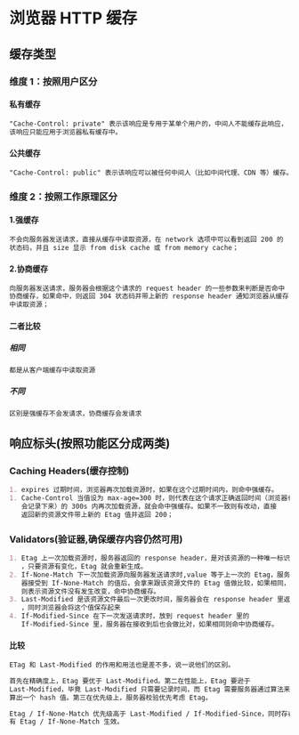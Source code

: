 <!-- 脑图源文件 -->

# 浏览器 HTTP 缓存

## 缓存类型

### 维度 1：按照用户区分

#### 私有缓存

```md
"Cache-Control: private" 表示该响应是专用于某单个用户的，中间人不能缓存此响应，
该响应只能应用于浏览器私有缓存中。
```

#### 公共缓存

```md
"Cache-Control: public" 表示该响应可以被任何中间人（比如中间代理、CDN 等）缓存。
```

### 维度 2：按照工作原理区分

#### 1.强缓存

```md
不会向服务器发送请求，直接从缓存中读取资源，在 network 选项中可以看到返回 200 的
状态码，并且 size 显示 from disk cache 或 from memory cache；
```

#### 2.协商缓存

```markdown
向服务器发送请求，服务器会根据这个请求的 request header 的一些参数来判断是否命中
协商缓存，如果命中，则返回 304 状态码并带上新的 response header 通知浏览器从缓存
中读取资源；
```

#### 二者比较

##### 相同

```md
都是从客户端缓存中读取资源
```

##### 不同

```markdown
区别是强缓存不会发请求，协商缓存会发请求
```

## 响应标头(按照功能区分成两类)

### Caching Headers(缓存控制)

```md
1. expires 过期时间，浏览器再次加载资源时，如果在这个过期时间内，则命中强缓存。
1. Cache-Control 当值设为 max-age=300 时，则代表在这个请求正确返回时间（浏览器也
   会记录下来）的 300s 内再次加载资源，就会命中强缓存。如果不一致则有改动，直接
   返回新的资源文件带上新的 Etag 值并返回 200；
```

<!--
Expires和Cache-Control:max-age=*** 的作用是差不多的，区别就在于 Expires 是http1.0的产物，Cache-Control是http1.1的产物，两者同时存在的话，Cache-Control优先级高于Expires；在某些不支持HTTP1.1的环境下，Expires就会发挥用处。所以Expires其实是过时的产物，现阶段它的存在只是一种兼容性的写法
 -->

### Validators(验证器,确保缓存内容仍然可用)

```md
1. Etag 上一次加载资源时，服务器返回的 response header，是对该资源的一种唯一标识
   ，只要资源有变化，Etag 就会重新生成。
2. If-None-Match 下一次加载资源向服务器发送请求时,value 等于上一次的 Etag，服务
   器接受到 If-None-Match 的值后，会拿来跟该资源文件的 Etag 值做比较，如果相同，
   则表示资源文件没有发生改变，命中协商缓存。
3. Last-Modified 是该资源文件最后一次更改时间，服务器会在 response header 里返回
   ，同时浏览器会将这个值保存起来
4. If-Modified-Since 在下一次发送请求时，放到 request header 里的
   If-Modified-Since 里，服务器在接收到后也会做比对，如果相同则命中协商缓存。
```

<!-- ETag和If-None-Match：这两个要一起说。Etag是上一次加载资源时，服务器返回的response header，是对该资源的一种唯一标识，只要资源有变化，Etag就会重新生成。浏览器在下一次加载资源向服务器发送请求时，会将上一次返回的Etag值放到request header里的If-None-Match里，服务器接受到If-None-Match的值后，会拿来跟该资源文件的Etag值做比较，如果相同，则表示资源文件没有发生改变，命中协商缓存。

Last-Modified和If-Modified-Since：这两个也要一起说。Last-Modified是该资源文件最后一次更改时间，服务器会在response header里返回，同时浏览器会将这个值保存起来，在下一次发送请求时，放到request header里的If-Modified-Since里，服务器在接收到后也会做比对，如果相同则命中协商缓存。

Etag / If-None-Match优先级高于Last-Modified / If-Modified-Since，同时存在则只有Etag / If-None-Match生效。
-->

#### 比较

```md
ETag 和 Last-Modified 的作用和用法也是差不多，说一说他们的区别。

首先在精确度上，Etag 要优于 Last-Modified。第二在性能上，Etag 要逊于
Last-Modified，毕竟 Last-Modified 只需要记录时间，而 Etag 需要服务器通过算法来计
算出一个 hash 值。第三在优先级上，服务器校验优先考虑 Etag。

Etag / If-None-Match 优先级高于 Last-Modified / If-Modified-Since，同时存在则只
有 Etag / If-None-Match 生效。
```
